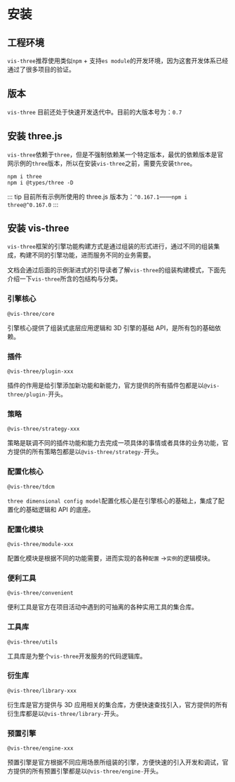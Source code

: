 # 安装

## 工程环境

`vis-three`推荐使用类似`npm` + 支持`es module`的开发环境，因为这套开发体系已经通过了很多项目的验证。

## 版本

`vis-three` 目前还处于快速开发迭代中。目前的大版本号为：`0.7`

## 安装 three.js

`vis-three`依赖于`three`，但是不强制依赖某一个特定版本，最优的依赖版本是官网示例的`three`版本，所以在安装`vis-three`之前，需要先安装`three`。

```
npm i three
npm i @types/three -D
```

::: tip
目前所有示例所使用的 three.js 版本为：`^0.167.1`——`npm i three@^0.167.0`
:::

## 安装 vis-three

`vis-three`框架的引擎功能构建方式是通过组装的形式进行，通过不同的组装集成，构建不同的引擎功能，进而服务不同的业务需要。

文档会通过后面的示例渐进式的引导读者了解`vis-three`的组装构建模式，下面先介绍一下`vis-three`所含的包结构与分类。

### 引擎核心

`@vis-three/core`

引擎核心提供了组装式底层应用逻辑和 3D 引擎的基础 API，是所有包的基础依赖。

### 插件

`@vis-three/plugin-xxx`

插件的作用是给引擎添加新功能和新能力，官方提供的所有插件包都是以`@vis-three/plugin-`开头。

### 策略

`@vis-three/strategy-xxx`

策略是联调不同的插件功能和能力去完成一项具体的事情或者具体的业务功能，官方提供的所有策略包都是以`@vis-three/strategy-`开头。

### 配置化核心

`@vis-three/tdcm`

`three dimensional config model`配置化核心是在引擎核心的基础上，集成了配置化的基础逻辑和 API 的底座。

### 配置化模块

`@vis-three/module-xxx`

配置化模块是根据不同的功能需要，进而实现的各种`配置` ->`实例`的逻辑模块。

### 便利工具

`@vis-three/convenient`

便利工具是官方在项目活动中遇到的可抽离的各种实用工具的集合库。

### 工具库

`@vis-three/utils`

工具库是为整个`vis-three`开发服务的代码逻辑库。

### 衍生库

`@vis-three/library-xxx`

衍生库是官方提供与 3D 应用相关的集合库，方便快速查找引入，官方提供的所有衍生库都是以`@vis-three/library-`开头。

### 预置引擎

`@vis-three/engine-xxx`

预置引擎是官方根据不同应用场景所组装的引擎，方便快速的引入开发和调试，官方提供的所有预置引擎都是以`@vis-three/engine-`开头。
